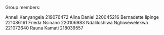 Group members:

Anneli Kanyangela 219076472 
Alina Daniel 220045216
Bernadette Iipinge 221086161 
Frieda Nsinano 220106983 
Ndaliloshiwa Nghiwewelekwa 221072640
Rauna Kamati 218039557
